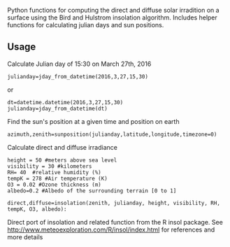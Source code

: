 Python functions for computing the direct and diffuse solar irradition on a surface using the Bird and Hulstrom
insolation algorithm.  Includes helper functions for calculating julian days and sun positions.

## Usage

Calculate Julian day of 15:30 on March 27th, 2016

    julianday=jday_from_datetime(2016,3,27,15,30)
or

    dt=datetime.datetime(2016,3,27,15,30)
    julianday=jday_from_datetime(dt)

Find the sun's position at a given time and position on earth

    azimuth,zenith=sunposition(julianday,latitude,longitude,timezone=0)

Calculate direct and diffuse irradiance

    height = 50 #meters above sea level
    visibility = 30 #kilometers
    RH= 40  #relative humidity (%)
    tempK = 278 #Air temperature (K)
    O3 = 0.02 #Ozone thickness (m)
    albedo=0.2 #Albedo of the surrounding terrain [0 to 1]

    direct,diffuse=insolation(zenith, julianday, height, visibility, RH, tempK, O3, albedo):




Direct port of insolation and related function from the R insol package.  See
http://www.meteoexploration.com/R/insol/index.html for references and more details